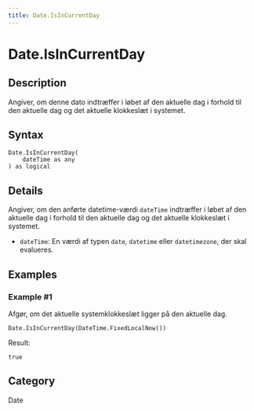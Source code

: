 ```yaml
---
title: Date.IsInCurrentDay
---
```


# Date.IsInCurrentDay


## Description

Angiver, om denne dato indtræffer i løbet af den aktuelle dag i forhold til den aktuelle dag og det aktuelle klokkeslæt i systemet.


## Syntax

```powerquery
Date.IsInCurrentDay(
    dateTime as any
) as logical
```


## Details

Angiver, om den anførte datetime-værdi <code>dateTime</code> indtræffer i løbet af den aktuelle dag i forhold til den aktuelle dag og det aktuelle klokkeslæt i systemet.      <ul>      <li><code>dateTime</code>: En værdi af typen <code>date</code>, <code>datetime</code> eller <code>datetimezone</code>, der skal evalueres.</li>      </ul>


## Examples

### Example #1 
Afgør, om det aktuelle systemklokkeslæt ligger på den aktuelle dag.
```powerquery
Date.IsInCurrentDay(DateTime.FixedLocalNow())
```

Result: 
```powerquery
true
```




## Category
Date
